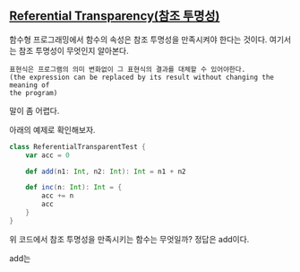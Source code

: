 ## [Referential Transparency(참조 투명성)](https://ko.wikipedia.org/wiki/%EC%B0%B8%EC%A1%B0_%ED%88%AC%EB%AA%85%EC%84%B1)

함수형 프로그래밍에서 함수의 속성은 참조 투명성을 만족시켜야 한다는 것이다. 여기서는 참조 투명성이 무엇인지 알아본다.  

```
표현식은 프로그램의 의미 변화없이 그 표현식의 결과를 대체할 수 있어야한다.
(the expression can be replaced by its result without changing the meaning of
the program)
```

말이 좀 어렵다.  


아래의 예제로 확인해보자.

```scala
class ReferentialTransparentTest {
    var acc = 0

    def add(n1: Int, n2: Int): Int = n1 + n2

    def inc(n: Int): Int = {
        acc += n
        acc
    }
}
```

위 코드에서 참조 투명성을 만족시키는 함수는 무엇일까? 정답은 add이다.

add는 
